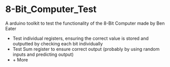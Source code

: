 # 8-Bit_Computer_Test

A arduino toolkit to test the functionality of the 8-Bit Computer made by Ben Eater

* Test individual registers, ensuring the correct value is stored and outputted by checking each bit individually 
* Test Sum register to ensure correct output (probably by using random inputs and predicting output)
* \+ More
